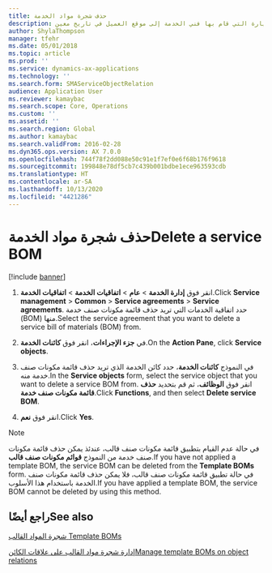 ```yaml
---
title: حذف شجرة مواد الخدمة
description: يمثل أمر الخدمة الزيارة التي قام بها فني الخدمة إلى موقع العميل في تاريخ معين.
author: ShylaThompson
manager: tfehr
ms.date: 05/01/2018
ms.topic: article
ms.prod: ''
ms.service: dynamics-ax-applications
ms.technology: ''
ms.search.form: SMAServiceObjectRelation
audience: Application User
ms.reviewer: kamaybac
ms.search.scope: Core, Operations
ms.custom: ''
ms.assetid: ''
ms.search.region: Global
ms.author: kamaybac
ms.search.validFrom: 2016-02-28
ms.dyn365.ops.version: AX 7.0.0
ms.openlocfilehash: 744f78f2dd088e50c91e1f7ef0e6f68b176f9618
ms.sourcegitcommit: 199848e78df5cb7c439b001bdbe1ece963593cdb
ms.translationtype: HT
ms.contentlocale: ar-SA
ms.lasthandoff: 10/13/2020
ms.locfileid: "4421286"
---
```

# <a name="delete-a-service-bom"></a><span data-ttu-id="faa0b-103">حذف شجرة مواد الخدمة</span><span class="sxs-lookup"><span data-stu-id="faa0b-103">Delete a service BOM</span></span> 

[!include [banner](../includes/banner.md)]


1.  <span data-ttu-id="faa0b-104">انقر فوق **إدارة الخدمة** \> **عام** \> **اتفاقيات الخدمة‬** \> **اتفاقيات الخدمة‬**.</span><span class="sxs-lookup"><span data-stu-id="faa0b-104">Click **Service management** \> **Common** \> **Service agreements** \> **Service agreements**.</span></span> <span data-ttu-id="faa0b-105">حدد اتفاقية الخدمات التي تريد حذف قائمة مكونات صنف خدمة (BOM) منها.</span><span class="sxs-lookup"><span data-stu-id="faa0b-105">Select the service agreement that you want to delete a service bill of materials (BOM) from.</span></span>

2.  <span data-ttu-id="faa0b-106">في **جزء الإجراءات**، انقر فوق **كائنات الخدمة**.</span><span class="sxs-lookup"><span data-stu-id="faa0b-106">On the **Action Pane**, click **Service objects**.</span></span>

3.  <span data-ttu-id="faa0b-107">في النموذج **كائنات الخدمة**، حدد كائن الخدمة الذي تريد حذف قائمة مكونات صنف خدمة منه.</span><span class="sxs-lookup"><span data-stu-id="faa0b-107">In the **Service objects** form, select the service object that you want to delete a service BOM from.</span></span> <span data-ttu-id="faa0b-108">انقر فوق **الوظائف**، ثم قم بتحديد **حذف قائمة مكونات صنف خدمة**.</span><span class="sxs-lookup"><span data-stu-id="faa0b-108">Click **Functions**, and then select **Delete service BOM**.</span></span>

4.  <span data-ttu-id="faa0b-109">انقر فوق **نعم**.</span><span class="sxs-lookup"><span data-stu-id="faa0b-109">Click **Yes**.</span></span>


> [!NOTE]
> <P><span data-ttu-id="faa0b-110">في حالة عدم القيام بتطبيق قائمة مكونات صنف قالب، عندئذ يمكن حذف قائمة مكونات صنف خدمة من النموذج <STRONG>قوائم مكونات صنف قالب</STRONG>.</span><span class="sxs-lookup"><span data-stu-id="faa0b-110">If you have not applied a template BOM, the service BOM can be deleted from the <STRONG>Template BOMs</STRONG> form.</span></span> <span data-ttu-id="faa0b-111">في حالة تطبيق قائمة مكونات صنف قالب، فلا يمكن حذف قائمة مكونات صنف الخدمة باستخدام هذا الأسلوب.</span><span class="sxs-lookup"><span data-stu-id="faa0b-111">If you have applied a template BOM, the service BOM cannot be deleted by using this method.</span></span></P>



## <a name="see-also"></a><span data-ttu-id="faa0b-112">راجع أيضًا</span><span class="sxs-lookup"><span data-stu-id="faa0b-112">See also</span></span>

[<span data-ttu-id="faa0b-113">شجرة المواد القالب </span><span class="sxs-lookup"><span data-stu-id="faa0b-113">Template BOMs</span></span>](template-boms.md)

[<span data-ttu-id="faa0b-114">إدارة شجرة مواد القالب على علاقات الكائن</span><span class="sxs-lookup"><span data-stu-id="faa0b-114">Manage template BOMs on object relations</span></span>](manage-template-boms-on-object-relations.md)

  


